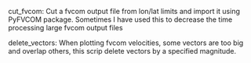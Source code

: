cut_fvcom:   Cut a fvcom output file from lon/lat limits and import it using PyFVCOM package. Sometimes I have used this to decrease the time processing large fvcom output files

delete_vectors:   When plotting fvcom velocities, some vectors are too big and overlap others, this scrip delete vectors by a specified magnitude.
